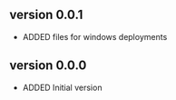 version 0.0.1
--------------
* ADDED   files for windows deployments

version 0.0.0
--------------
* ADDED   Initial version
